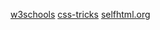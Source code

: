 
[w3schools](http://www.w3schools.com/)
[css-tricks](http://css-tricks.com/)
[selfhtml.org](https://wiki.selfhtml.org/wiki/Schnell-Index/CSS)
